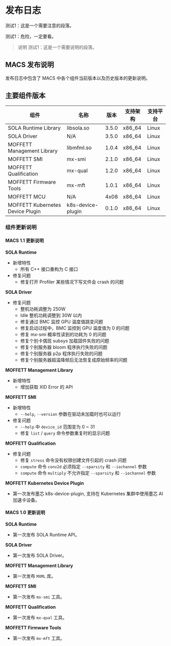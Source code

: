 # 发布日志

<p class="attention">测试1：这是一个需要注意的段落。</p>

<p class="danger">测试1：危险，一定要看。</p>

> <p class="note">说明
> 测试1：这是一个需要说明的段落。</p>

## MACS 发布说明

发布日志中包含了 MACS 中各个组件当前版本以及历史版本的更新说明。

## 主要组件版本

| 组件                             | 名称              | 版本    | 支持架构 | 支持平台 |
| -------------------------------- | ----------------- |-------| -------- | -------- |
| SOLA Runtime Library             | libsola.so        | 3.5.0 | x86_64   | Linux    |
| SOLA Driver                      | N/A               | 3.5.0 | x86_64   | Linux    |
| MOFFETT Management Library       | libmfml.so        | 1.0.4 | x86_64   | Linux    |
| MOFFETT SMI                      | mx-smi            | 2.1.0 | x86_64   | Linux    |
| MOFFETT Qualification            | mx-qual           | 1.2.0 | x86_64   | Linux    |
| MOFFETT Firmware Tools           | mx-mft            | 1.0.1 | x86_64   | Linux    |
| MOFFETT MCU                      | N/A               | 4x08  | x86_64   | Linux    |
| MOFFETT Kubernetes Device Plugin | k8s-device-plugin | 0.1.0 | x86_64   | Linux    |

### 组件更新说明

#### MACS 1.1 更新说明

**SOLA Runtime**

- 新增特性
  - 所有 C++ 接口重构为 C 接口
- 修复问题
  - 修复打开 Profiler 某些情况下写文件会 crash 的问题

**SOLA Driver**

- 修复问题
  - 整机功耗调整为 250W
  - Idle 整机功耗调整到 30W 以内
  - 修复通过 BMC 监控 GPU 温度值跳变问题
  - 修复启动过程中，BMC 监控到 GPU 温度值为 0 的问题
  - 修复 mx-smi 概率性读到的功耗为 0 的问题
  - 修复个别卡偶现 subsys 加载固件失败的问题
  - 修复个别服务器 bloom 程序执行失败的问题
  - 修复个别服务器 p2p 程序执行失败的问题
  - 修复个别服务器超温降频后无法恢复成原始频率的问题

**MOFFETT Management Library**

- 新增特性
  - 增加获取 XID Error 的 API

**MOFFETT SMI**

- 新增特性
  - `--help`, `--version` 参数在驱动未加载时也可以运行
- 修复问题
  - `--help` 中 `device_id` 范围变为 0 ~ 31
  - 修复 `list` / `query` 命令参数重复时的显示问题

**MOFFETT Qualification**

- 修复问题
  - 修复 `stress` 命令没有权限创建文件引起的 crash 问题
  - `compute` 命令 `conv2d` 必须指定 `--sparsity` 和 `--iochannel` 参数
  - `compute` 命令 `multiply` 不允许指定 `--sparsity` 和 `--iochannel` 参数

**MOFFETT Kubernetes Device Plugin**

- 第一次发布墨芯 k8s-device-plugin, 支持在 Kubernetes 集群中使用墨芯 AI 加速卡设备。

#### MACS 1.0 更新说明

**SOLA Runtime**

- 第一次发布 SOLA Runtime API。

**SOLA Driver**

- 第一次发布 SOLA Driver。

**MOFFETT Management Library**

- 第一次发布 `MXML` 库。

**MOFFETT SMI**

- 第一次发布 `mx-smi` 工具。

**MOFFETT Qualification**

- 第一次发布 `mx-qual` 工具。

**MOFFETT Firmware Tools**

- 第一次发布 `mx-mft` 工具。
